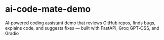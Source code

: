 # ai-code-mate-demo
AI‑powered coding assistant demo that reviews GitHub repos, finds bugs, explains code, and suggests fixes — built with FastAPI, Groq GPT‑OSS, and Gradio
